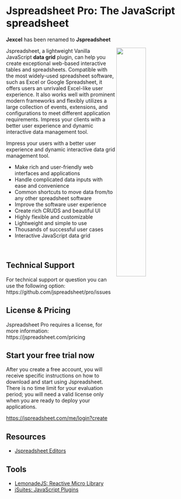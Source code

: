 # Jspreadsheet Pro: The JavaScript spreadsheet

<b>Jexcel</b> has been renamed to <b>Jspreadsheet</b>

<img src='https://jspreadsheet.com/templates/default/img/the-spreadsheet.png' align="right" width="40%">

Jspreadsheet, a lightweight Vanilla JavaScript <b>data grid</b> plugin, can help you create exceptional web-based interactive tables and spreadsheets. Compatible with the most widely-used spreadsheet software, such as Excel or Google Spreadsheet, it offers users an unrivaled Excel-like user experience. It also works well with prominent modern frameworks and flexibly utilizes a large collection of events, extensions, and configurations to meet different application requirements. Impress your clients with a better user experience and dynamic interactive data management tool.

Impress your users with a better user experience and dynamic interactive data grid management tool.

*   Make rich and user-friendly web interfaces and applications
*   Handle complicated data inputs with ease and convenience
*   Common shortcuts to move data from/to any other spreadsheet software
*   Improve the software user experience
*   Create rich CRUDS and beautiful UI
*   Highly flexible and customizable
*   Lightweight and simple to use
*   Thousands of successful user cases
*   Interactive JavaScript data grid


<br>

<h2>Technical Support</h2>
For technical support or question you can use the following option:
https://github.com/jspreadsheet/pro/issues

<br>

<h2>License & Pricing</h2>
Jspreadsheet Pro requires a license, for more information:
https://jspreadsheet.com/pricing

<br>

<h2>Start your free trial now</h2>
After you create a free account, you will receive specific instructions on how to download and start using Jspreadsheet. There is no time limit for your evaluation period; you will need a valid license only when you are ready to deploy your applications.

https://jspreadsheet.com/me/login?create

## Resources
- [Jspreadsheet Editors](https://github.com/jspreadsheet/editors)

## Tools
- [LemonadeJS: Reactive Micro Library](https://lemonadejs.net/)
- [jSuites: JavaScript Plugins](https://jsuites.net/)

